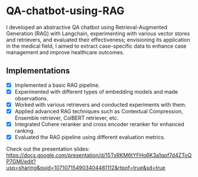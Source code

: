 # QA-chatbot-using-RAG
 I developed an abstractive QA chatbot using Retrieval-Augmented Generation (RAG) with Langchain, experimenting with various vector stores and retrievers, and evaluated their effectiveness; envisioning its application in the medical field, I aimed to extract case-specific data to enhance case management and improve healthcare outcomes.

## Implementations
- [x] Implemented a basic RAG pipeline.
- [x] Experimented with different types of embedding models and made observations.
- [x] Worked with various retrievers and conducted experiments with them.
- [x] Applied advanced RAG techniques such as Contextual Compression, Ensemble retriever, ColBERT retriever, etc.
- [x] Integrated Cohere reranker and cross encoder reranker for enhanced ranking.
- [x] Evaluated the RAG pipeline using different evaluation metrics.
  
Check out the presentation slides: https://docs.google.com/presentation/d/15TxRKM6tYFHo6K3a1qpf7d4ZToQP7GMl/edit?usp=sharing&ouid=107107154903404481112&rtpof=true&sd=true
